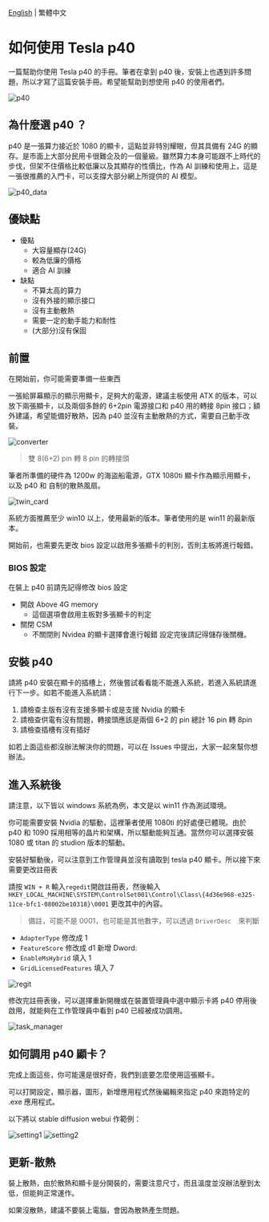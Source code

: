 [English](README.md) | 繁體中文
# 如何使用 Tesla p40
  一篇幫助你使用 Tesla p40 的手冊。筆者在拿到 p40 後，安裝上也遇到許多問題，所以才寫了這篇安裝手冊。希望能幫助到想使用 p40 的使用者們。
  
  ![p40](image/p40.png)

## 為什麼選 p40 ？
  p40 是一張算力接近於 1080 的顯卡，這點並非特別耀眼，但其具備有 24G 的顯存。是市面上大部分民用卡很難企及的一個量級。雖然算力本身可能跟不上時代的步伐，但架不住價格比較低廉以及其顯存的性價比，作為 AI 訓練和使用上，這是一張很推薦的入門卡，可以支撐大部分網上所提供的 AI 模型。
  
  ![p40_data](image/p40_data.png)

## 優缺點
  * 優點
    * 大容量顯存(24G)
    * 較為低廉的價格
    * 適合 AI 訓練
  * 缺點
    * 不算太高的算力
    * 沒有外接的顯示接口
    * 沒有主動散熱
    * 需要一定的動手能力和耐性
    * (大部分)沒有保固

## 前置
  在開始前，你可能需要準備一些東西

  一張給屏幕顯示的顯示用顯卡，足夠大的電源，建議主板使用 ATX 的版本，可以放下兩張顯卡，以及兩個多餘的 6+2pin 電源接口和 p40 用的轉接 8pin 接口；額外建議，希望能備好散熱，因為 p40 並沒有主動散熱的方式，需要自己動手改裝。
  
  ![converter](image/converter.jpg)
  > 雙 8(6+2) pin 轉 8 pin 的轉接頭

  筆者所準備的硬件為 1200w 的海盜船電源，GTX 1080ti 顯卡作為顯示用顯卡，以及 p40 和 自制的散熱風扇。
  
  ![twin_card](image/twin_card.jpg)
  
  系統方面推薦至少 win10 以上，使用最新的版本。筆者使用的是 win11 的最新版本。
  
  開始前，也需要先更改 bios 設定以啟用多張顯卡的判別，否則主板將進行報錯。
### BIOS 設定
在裝上 p40 前請先記得修改 bios 設定
  * 開啟 Above 4G memory
    * 這個選項會啟用主板對多張顯卡的判定
  * 關閉 CSM 
    * 不關閉則 Nvidea 的顯卡選擇會進行報錯
  設定完後請記得儲存後關機。
  
 ## 安裝 p40
 請將 p40 安裝在顯卡的插槽上，然後嘗試看看能不能進入系統，若進入系統請進行下一步。如若不能進入系統請：
 1. 請檢查主版有沒有支援多顯卡或是支援 Nvidia 的顯卡
 2. 請檢查供電有沒有問題，轉接頭應該是兩個 6+2 的 pin 總計 16 pin 轉 8pin
 3. 請檢查插槽有沒有插好

如若上面這些都沒辦法解決你的問題，可以在 Issues 中提出，大家一起來幫你想辦法。

## 進入系統後
請注意，以下皆以 windows 系統為例，本文是以 win11 作為測試環境。

你可能需要安裝 Nvidia 的驅動，這裡筆者使用 1080ti 的好處便已體現。由於 p40 和 1090 採用相等的晶片和架構，所以驅動能夠互通。當然你可以選擇安裝 1080 或 titan 的 studion 版本的驅動。

安裝好驅動後，可以注意到工作管理員並沒有讀取到 tesla p40 顯卡。所以接下來需要更改註冊表

請按 ```WIN + R``` 輸入```regedit```開啟註冊表，然後輸入 ```HKEY_LOCAL_MACHINE\SYSTEM\ControlSet001\Control\Class\{4d36e968-e325-11ce-bfc1-08002be10318}\0001``` 更改其中的內容。
> 備註，可能不是 0001，也可能是其他數字，可以透過 ```DriverDesc```　來判斷
* ```AdapterType``` 修改成 1
* ```FeatureScore``` 修改成 d1
新增 Dword:
* ```EnableMsHybrid``` 填入 1
* ```GridLicensedFeatures``` 填入 7

![regit](image/regit.png)

修改完註冊表後，可以選擇重新開機或在裝置管理員中選中顯示卡將 p40 停用後啟用，就能夠在工作管理員中看到 p40 已經被成功調用。

![task_manager](image/task_manage.png)

## 如何調用 p40 顯卡？
完成上面這些，你可能還是很好奇，我們到底要怎麼使用這張顯卡。

可以打開設定，顯示器，圖形，新增應用程式然後編輯來指定 p40 來跑特定的 .exe 應用程式。

以下將以 stable diffusion webui 作範例：

![setting1](image/setting.png)
![setting2](image/setting2.png)

## 更新-散熱
裝上散熱，由於散熱和顯卡是分開裝的，需要注意尺寸，而且溫度並沒辦法壓到太低，但能夠正常運作。

如果沒散熱，建議不要裝上電腦，會因為散熱產生問題。
